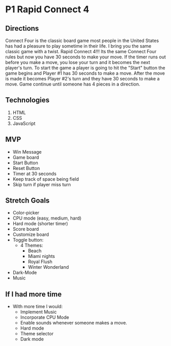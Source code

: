 # P1 Rapid Connect 4

## Directions

Connect Four is the classic board game most people in the United States has had a pleasure to play sometime in their life. I bring you the same classic game with a twist. Rapid Connect 4!!! Its the same Connect Four rules but now you have 30 seconds to make your move. If the timer runs out before you make a move, you lose your turn and it becomes the next player's turn. To start the game a player is going to hit the "Start" button the game begins and Player #1 has 30 seconds to make a move. After the move is made it becomes Player #2's turn and they have 30 seconds to make a move. Game continue until someone has 4 pieces in a direction. 

## Technologies

1. HTML
2. CSS
3. JavaScript

## MVP

* Win Message
* Game board
* Start Button 
* Reset Button
* Timer at 30 seconds
* Keep track of space being field
* Skip turn if player miss turn

## Stretch Goals 

* Color-picker
* CPU mode (easy, medium, hard)
* Hard mode (shorter timer)
* Score board
* Customize board
* Toggle button: 
    * 4 Themes: 
        * Beach 
        * Miami nights
        * Royal Flush 
        * Winter Wonderland
* Dark-Mode
* Music

## If I had more time

* With more time I would:
  * Implement Music
  * Incorporate CPU Mode 
  * Enable sounds whenever someone makes a move.
  * Hard mode 
  * Theme selector
  * Dark mode

